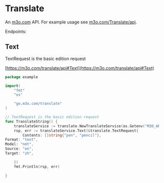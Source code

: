 # Translate

An [m3o.com](https://m3o.com) API. For example usage see [m3o.com/Translate/api](https://m3o.com/Translate/api).

Endpoints:

## Text

TextRequest is the basic edition request


[https://m3o.com/translate/api#Text](https://m3o.com/translate/api#Text)

```go
package example

import(
	"fmt"
	"os"

	"go.m3o.com/translate"
)

// TextRequest is the basic edition request
func TranslateString() {
	translateService := translate.NewTranslateService(os.Getenv("M3O_API_TOKEN"))
	rsp, err := translateService.Text(&translate.TextRequest{
		Contents: []string{"pen", "pencil"},
Format: "text",
Model: "nmt",
Source: "en",
Target: "zh",

	})
	fmt.Println(rsp, err)
	
}
```
